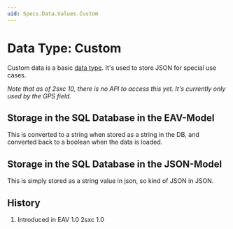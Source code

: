 ```yaml
---
uid: Specs.Data.Values.Custom
---
```

# Data Type: Custom

Custom data is a basic [data type](xref:Specs.Data.Values.Overview). It's used to store JSON for special use cases. 

_Note that as of 2sxc 10, there is no API to access this yet. It's currently only used by the GPS field._

## Storage in the SQL Database in the EAV-Model
This is converted to a string when stored as a string in the DB, and converted back to a boolean when the data is loaded. 

## Storage in the SQL Database in the JSON-Model
This is simply stored as a string value in json, so kind of JSON in JSON.

## History
1. Introduced in EAV 1.0 2sxc 1.0